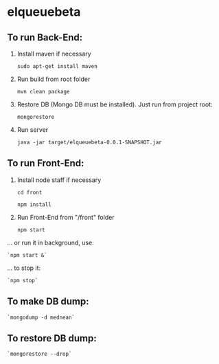 # elqueuebeta

## To run Back-End:

1. Install maven if necessary 

    `sudo apt-get install maven`

2. Run build from root folder 
  
    `mvn clean package`

3. Restore DB (Mongo DB must be installed). Just run from project root:
	
	`mongorestore`
	
4. Run server 
  
    `java -jar target/elqueuebeta-0.0.1-SNAPSHOT.jar`

## To run Front-End:

1. Install node staff if necessary 
  
    `cd front`
    
    `npm install`
  
2. Run Front-End from "/front" folder 
  
    `npm start`

  ... or run it in background, use:

    `npm start &`

  ... to stop it:

    `npm stop`

## To make DB dump:

	`mongodump -d mednean`

## To restore DB dump:

	`mongorestore --drop`
